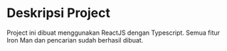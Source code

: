 # Deskripsi Project

Project ini dibuat menggunakan ReactJS dengan Typescript. Semua fitur Iron Man dan pencarian sudah berhasil dibuat.
